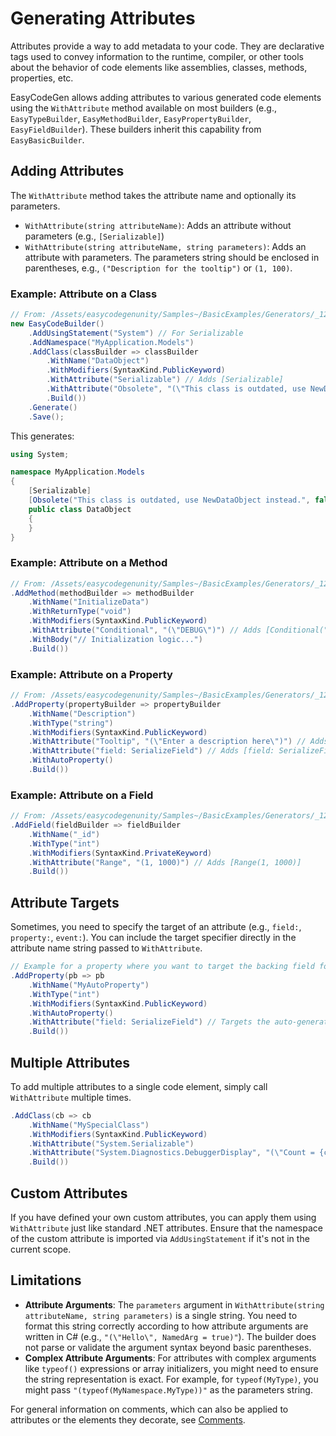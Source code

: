 # Generating Attributes

Attributes provide a way to add metadata to your code. They are declarative tags used to convey information to the runtime, compiler, or other tools about the behavior of code elements like assemblies, classes, methods, properties, etc.

EasyCodeGen allows adding attributes to various generated code elements using the `WithAttribute` method available on most builders (e.g., `EasyTypeBuilder`, `EasyMethodBuilder`, `EasyPropertyBuilder`, `EasyFieldBuilder`). These builders inherit this capability from `EasyBasicBuilder`.

## Adding Attributes

The `WithAttribute` method takes the attribute name and optionally its parameters.

*   `WithAttribute(string attributeName)`: Adds an attribute without parameters (e.g., `[Serializable]`)
*   `WithAttribute(string attributeName, string parameters)`: Adds an attribute with parameters. The parameters string should be enclosed in parentheses, e.g., `("Description for the tooltip")` or `(1, 100)`.

### Example: Attribute on a Class

```csharp
// From: /Assets/easycodegenunity/Samples~/BasicExamples/Generators/_12_Attributes.cs
new EasyCodeBuilder()
    .AddUsingStatement("System") // For Serializable
    .AddNamespace("MyApplication.Models")
    .AddClass(classBuilder => classBuilder
        .WithName("DataObject")
        .WithModifiers(SyntaxKind.PublicKeyword)
        .WithAttribute("Serializable") // Adds [Serializable]
        .WithAttribute("Obsolete", "(\"This class is outdated, use NewDataObject instead.\", false)") // Adds [Obsolete(...)]
        .Build())
    .Generate()
    .Save();
```

This generates:

```csharp
using System;

namespace MyApplication.Models
{
    [Serializable]
    [Obsolete("This class is outdated, use NewDataObject instead.", false)]
    public class DataObject
    {
    }
}
```

### Example: Attribute on a Method

```csharp
// From: /Assets/easycodegenunity/Samples~/BasicExamples/Generators/_12_Attributes.cs (Initialize method)
.AddMethod(methodBuilder => methodBuilder
    .WithName("InitializeData")
    .WithReturnType("void")
    .WithModifiers(SyntaxKind.PublicKeyword)
    .WithAttribute("Conditional", "(\"DEBUG\")") // Adds [Conditional("DEBUG")]
    .WithBody("// Initialization logic...")
    .Build())
```

### Example: Attribute on a Property

```csharp
// From: /Assets/easycodegenunity/Samples~/BasicExamples/Generators/_12_Attributes.cs (Description property)
.AddProperty(propertyBuilder => propertyBuilder
    .WithName("Description")
    .WithType("string")
    .WithModifiers(SyntaxKind.PublicKeyword)
    .WithAttribute("Tooltip", "(\"Enter a description here\")") // Adds [Tooltip("...")]
    .WithAttribute("field: SerializeField") // Adds [field: SerializeField]
    .WithAutoProperty()
    .Build())
```

### Example: Attribute on a Field

```csharp
// From: /Assets/easycodegenunity/Samples~/BasicExamples/Generators/_12_Attributes.cs (_id field)
.AddField(fieldBuilder => fieldBuilder
    .WithName("_id")
    .WithType("int")
    .WithModifiers(SyntaxKind.PrivateKeyword)
    .WithAttribute("Range", "(1, 1000)") // Adds [Range(1, 1000)]
    .Build())
```

## Attribute Targets

Sometimes, you need to specify the target of an attribute (e.g., `field:`, `property:`, `event:`). You can include the target specifier directly in the attribute name string passed to `WithAttribute`.

```csharp
// Example for a property where you want to target the backing field for serialization
.AddProperty(pb => pb
    .WithName("MyAutoProperty")
    .WithType("int")
    .WithModifiers(SyntaxKind.PublicKeyword)
    .WithAutoProperty()
    .WithAttribute("field: SerializeField") // Targets the auto-generated backing field
    .Build())
```

## Multiple Attributes

To add multiple attributes to a single code element, simply call `WithAttribute` multiple times.

```csharp
.AddClass(cb => cb
    .WithName("MySpecialClass")
    .WithModifiers(SyntaxKind.PublicKeyword)
    .WithAttribute("System.Serializable")
    .WithAttribute("System.Diagnostics.DebuggerDisplay", "(\"Count = {count}\")")
    .Build())
```

## Custom Attributes

If you have defined your own custom attributes, you can apply them using `WithAttribute` just like standard .NET attributes. Ensure that the namespace of the custom attribute is imported via `AddUsingStatement` if it's not in the current scope.

## Limitations

*   **Attribute Arguments**: The `parameters` argument in `WithAttribute(string attributeName, string parameters)` is a single string. You need to format this string correctly according to how attribute arguments are written in C# (e.g., `"(\"Hello\", NamedArg = true)"`). The builder does not parse or validate the argument syntax beyond basic parentheses.
*   **Complex Attribute Arguments**: For attributes with complex arguments like `typeof()` expressions or array initializers, you might need to ensure the string representation is exact. For example, for `typeof(MyType)`, you might pass `"(typeof(MyNamespace.MyType))"` as the parameters string.

For general information on comments, which can also be applied to attributes or the elements they decorate, see [Comments](Comments.md).

